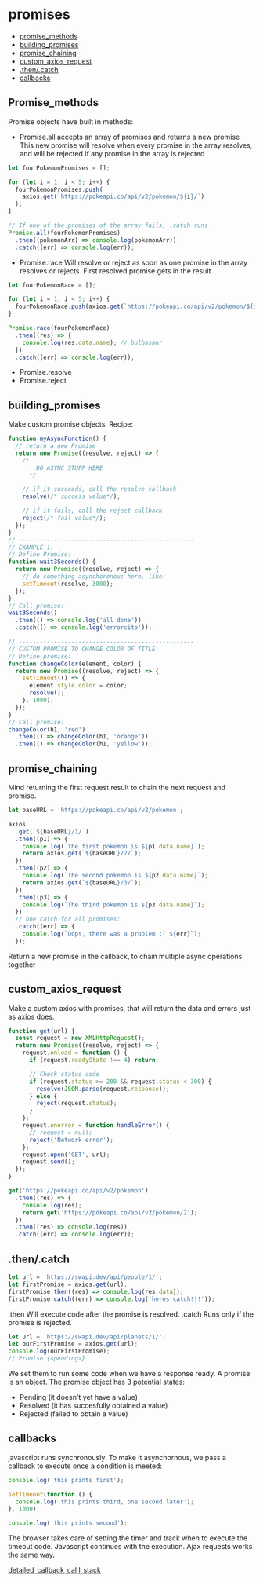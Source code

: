 # promises

- [promise_methods](##Promise_methods)
- [building_promises](##building_promises)
- [promise_chaining](##promise_chaining)
- [custom_axios_request](##custom_axios_request)
- [.then/.catch](##.then/.catch)
- [callbacks](##callbacks)

## Promise_methods

Promise objects have built in methods:

- Promise.all
  accepts an array of promises and returns a new promise
  This new promise will resolve when every promise in the array resolves, and will be rejected if any promise in the array is rejected

```javascript
let fourPokemonPromises = [];

for (let i = 1; i < 5; i++) {
  fourPokemonPromises.push(
    axios.get(`https://pokeapi.co/api/v2/pokemon/${i}/`)
  );
}

// If one of the promises of the array fails, .catch runs
Promise.all(fourPokemonPromises)
  .then((pokemonArr) => console.log(pokemonArr))
  .catch((err) => console.log(err));
```

- Promise.race
  Will resolve or reject as soon as one promise in the array resolves or rejects.
  First resolved promise gets in the result

```javascript
let fourPokemonRace = [];

for (let i = 1; i < 5; i++) {
  fourPokemonRace.push(axios.get(`https://pokeapi.co/api/v2/pokemon/${i}/`));
}

Promise.race(fourPokemonRace)
  .then((res) => {
    console.log(res.data.name); // bulbasaur
  })
  .catch((err) => console.log(err));
```

- Promise.resolve
- Promise.reject

## building_promises

Make custom promise objects. Recipe:

```javascript
function myAsyncFunction() {
  // return a new Promise
  return new Promise((resolve, reject) => {
    /*
        DO ASYNC STUFF HERE
      */

    // if it succeeds, call the resolve callback
    resolve(/* success value*/);

    // if it fails, call the reject callback
    reject(/* fail value*/);
  });
}
// --------------------------------------------------
// EXAMPLE 1:
// Define Promise:
function wait3Seconds() {
  return new Promise((resolve, reject) => {
    // do something asynchoronous here, like:
    setTimeout(resolve, 3000);
  });
}
// Call promise:
wait3Seconds()
  .then(() => console.log('all done'))
  .catch(() => console.log('errorcito'));

// --------------------------------------------------
// CUSTOM PROMISE TO CHANGE COLOR OF TITLE:
// Define promise:
function changeColor(element, color) {
  return new Promise((resolve, reject) => {
    setTimeout(() => {
      element.style.color = color;
      resolve();
    }, 1000);
  });
}
// Call promise:
changeColor(h1, 'red')
  .then(() => changeColor(h1, 'orange'))
  .then(() => changeColor(h1, 'yellow'));
```

## promise_chaining

Mind returning the first request result to chain the next request and promise.

```javascript
let baseURL = 'https://pokeapi.co/api/v2/pokemon';

axios
  .get(`${baseURL}/1/`)
  .then((p1) => {
    console.log(`The first pokemon is ${p1.data.name}`);
    return axios.get(`${baseURL}/2/`);
  })
  .then((p2) => {
    console.log(`The second pokemon is ${p2.data.name}`);
    return axios.get(`${baseURL}/3/`);
  })
  .then((p3) => {
    console.log(`The third pokemon is ${p3.data.name}`);
  })
  // one catch for all promises:
  .catch((err) => {
    console.log(`Oops, there was a problem :( ${err}`);
  });
```

Return a new promise in the callback, to chain multiple async operations together

## custom_axios_request

Make a custom axios with promises, that will return the data and errors just as axios does.

```javascript
function get(url) {
  const request = new XMLHttpRequest();
  return new Promise((resolve, reject) => {
    request.onload = function () {
      if (request.readyState !== 4) return;

      // Check status code
      if (request.status >= 200 && request.status < 300) {
        resolve(JSON.parse(request.response));
      } else {
        reject(request.status);
      }
    };
    request.onerror = function handleError() {
      // request = null;
      reject('Network error');
    };
    request.open('GET', url);
    request.send();
  });
}

get('https://pokeapi.co/api/v2/pokemon')
  .then((res) => {
    console.log(res);
    return get('https://pokeapi.co/api/v2/pokemon/2');
  })
  .then((res) => console.log(res))
  .catch((err) => console.log(err));
```

## .then/.catch

```javascript
let url = 'https://swapi.dev/api/people/1/';
let firstPromise = axios.get(url);
firstPromise.then((res) => console.log(res.data));
firstPromise.catch((err) => console.log('heres catch!!!'));
```

.then Will execute code after the promise is resolved.
.catch Runs only if the promise is rejected.

```javascript
let url = 'https://swapi.dev/api/planets/1/';
let ourFirstPromise = axios.get(url);
console.log(ourFirstPromise);
// Promise {<pending>}
```

We set them to run some code when we have a response ready.
A promise is an object. The promise object has 3 potential states:

- Pending (it doesn't yet have a value)
- Resolved (it has succesfully obtained a value)
- Rejected (failed to obtain a value)

## callbacks

javascript runs synchronously. To make it asynchornous, we pass a callback to execute once a condition is meeted:

```javascript
console.log('this prints first');

setTimeout(function () {
  console.log('this prints third, one second later');
}, 1000);

console.log('this prints second');
```

The browser takes care of setting the timer and track when to execute the timeout code. Javascript continues with the execution. Ajax requests works the same way.

[detailed_callback_cal l_stack](http://latentflip.com/loupe/?code=JC5vbignYnV0dG9uJywgJ2NsaWNrJywgZnVuY3Rpb24gb25DbGljaygpIHsKICAgIHNldFRpbWVvdXQoZnVuY3Rpb24gdGltZXIoKSB7CiAgICAgICAgY29uc29sZS5sb2coJ1lvdSBjbGlja2VkIHRoZSBidXR0b24hJyk7ICAgIAogICAgfSwgMjAwMCk7Cn0pOwoKY29uc29sZS5sb2coIkhpISIpOwoKc2V0VGltZW91dChmdW5jdGlvbiB0aW1lb3V0KCkgewogICAgY29uc29sZS5sb2coIkNsaWNrIHRoZSBidXR0b24hIik7Cn0sIDUwMDApOwoKY29uc29sZS5sb2coIldlbGNvbWUgdG8gbG91cGUuIik7!!!PGJ1dHRvbj5DbGljayBtZSE8L2J1dHRvbj4%3D)

